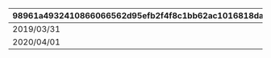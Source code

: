 |98961a4932410866066562d95efb2f4f8c1bb62ac1016818da4c5e4583078d5d|ef1b6a864a7dc93afb7f88a98d96386956190c1c087e5678b9ea4989c54e1f43|68f609d91e93f0511871d72efcfcc4784d4687c3a393e55959766bd101188797|54f5f67020763ce20491d5918b9e4b336b4e157958822f5b1b73fc59cbd81e0e|ad63f2a8cfcb7371474848dd81a4cc5a22ca74775ecc1d66dab97b9a477e284d|a3d053bd65b95b68c30c28f10950bf40b33ada39c89bedb25107202b93e49c44|a85f7616af319ff22e4473d40cdfe7cb8dd2baa8c5aed82833af05acf5f36679|a0ff4f7bc74bcf7192cc24595ce4c86d750f1da003ad529848f7784713edeb1e|892ecab1d45f735bac7a2096628a5ecd102e916124f8f9afc42788db00444341|c98466139db5474781f2467f8054a18aa5460eb480243bb00353f8105275c61b|
| --- | --- | --- | --- | --- | --- | --- | --- | --- | --- |
|2019/03/31|2019/04/01 23:59:59|2019/04/01 22:00:00|1001100|2019/03/31|1001|2019/04/02 5:00:00|1001200|0|2019/04/08 23:59:59|
|2020/04/01|2020/04/01 23:59:59|2020/04/01|1002100|2020/04/01|1002|2020/04/02 5:00:00|1002200|1001|2020/04/08 23:59:59|